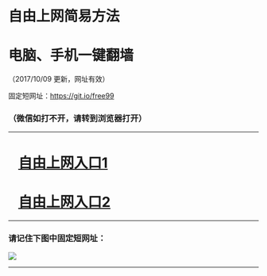 ﻿# 自由上网简易方法

# 电脑、手机一键翻墙

（2017/10/09 更新，网址有效）

固定短网址：https://git.io/free99

### （微信如打不开，请转到浏览器打开）


***





# &nbsp;&nbsp; <a href="http://ft313831743.fwq-tz-1001.info/fwqtz01.html?t=10090011201 " target="_blank">自由上网入口1</a>
# &nbsp;&nbsp; <a href="http://ft132851949.fwq-tz-1002.info/fwqtz02.html?t=100900127737 " target="_blank">自由上网入口2</a>
***

### 请记住下图中固定短网址：

<img src="https://s3-us-west-2.amazonaws.com/fwq-1001/yjfq-20170905okok.png" /> 


***

